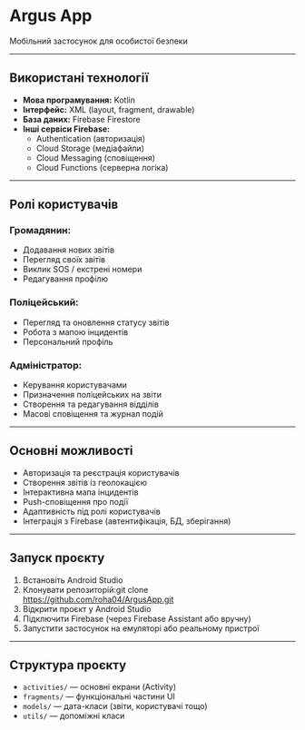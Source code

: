 # Argus App

Мобільний застосунок для особистої безпеки

---

##  Використані технології

- **Мова програмування:** Kotlin  
- **Інтерфейс:** XML (layout, fragment, drawable)  
- **База даних:** Firebase Firestore  
- **Інші сервіси Firebase:**  
  - Authentication (авторизація)  
  - Cloud Storage (медіафайли)  
  - Cloud Messaging (сповіщення)  
  - Cloud Functions (серверна логіка)

---

##  Ролі користувачів

### Громадянин:
- Додавання нових звітів
- Перегляд своїх звітів
- Виклик SOS / екстрені номери
- Редагування профілю

### Поліцейський:
- Перегляд та оновлення статусу звітів
- Робота з мапою інцидентів
- Персональний профіль

### Адміністратор:
- Керування користувачами
- Призначення поліцейських на звіти
- Створення та редагування відділів
- Масові сповіщення та журнал подій

---

##  Основні можливості

- Авторизація та реєстрація користувачів
- Створення звітів із геолокацією
- Інтерактивна мапа інцидентів
- Push-сповіщення про події
- Адаптивність під ролі користувачів
- Інтеграція з Firebase (автентифікація, БД, зберігання)

---

##  Запуск проєкту

1. Встановіть Android Studio
2. Клонувати репозиторій:git clone https://github.com/roha04/ArgusApp.git
3. Відкрити проєкт у Android Studio
4. Підключити Firebase (через Firebase Assistant або вручну)
5. Запустити застосунок на емуляторі або реальному пристрої

---

## Структура проєкту

- `activities/` — основні екрани (Activity)
- `fragments/` — функціональні частини UI
- `models/` — дата-класи (звіти, користувачі тощо)
- `utils/` — допоміжні класи




